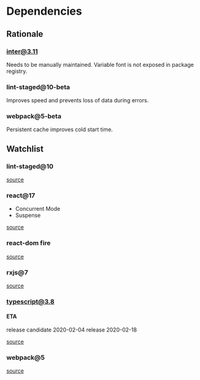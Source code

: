 # Dependencies

## Rationale

### inter@3.11

Needs to be manually maintained. Variable font is not exposed in package registry.

### lint-staged@10-beta

Improves speed and prevents loss of data during errors.

### webpack@5-beta

Persistent cache improves cold start time.

## Watchlist

### lint-staged@10

[source](https://github.com/okonet/lint-staged)

### react@17

- Concurrent Mode
- Suspense

[source](https://github.com/facebook/react/milestone/40)

### react-dom fire

[source](https://github.com/facebook/react/issues/13525)

### rxjs@7

[source](https://github.com/ReactiveX/rxjs/issues/5180)

### typescript@3.8

#### ETA

release candidate 2020-02-04
release 2020-02-18

[source](https://github.com/microsoft/TypeScript/issues/34898)

### webpack@5

[source](https://github.com/webpack/webpack/issues/9802)
